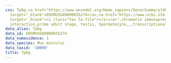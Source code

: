```yaml
---
csv: Tpbg,<a href="https://www.ensembl.org/Homo_sapiens/Gene/Summary?db=core;g=ENSMUSG00000035274"
  target="_blank">ENSMUSG00000035274</a>,<a href="https://www.ncbi.nlm.nih.gov/pubmed/25450459"
  target="_blank"><i class="fas fa-file"></i></a>",chromatin immunoprecipitation assay,direct
  interaction,prime adult stage, testis, Spermatocyte,,,transcriptional regulation,
data_alias: Tpbg
data_id: ENSMUSG00000035274
data_numevidence: 1
data_species: Mus musculus
data_taxid: '10090'
title: Tpbg
---
```

